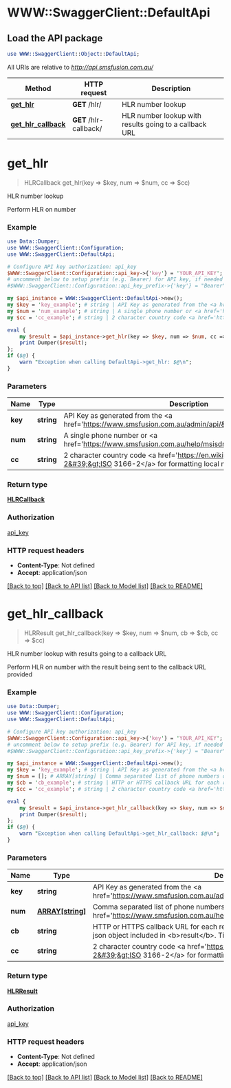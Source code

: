 # WWW::SwaggerClient::DefaultApi

## Load the API package
```perl
use WWW::SwaggerClient::Object::DefaultApi;
```

All URIs are relative to *http://api.smsfusion.com.au/*

Method | HTTP request | Description
------------- | ------------- | -------------
[**get_hlr**](DefaultApi.md#get_hlr) | **GET** /hlr/ | HLR number lookup
[**get_hlr_callback**](DefaultApi.md#get_hlr_callback) | **GET** /hlr-callback/ | HLR number lookup with results going to a callback URL


# **get_hlr**
> HLRCallback get_hlr(key => $key, num => $num, cc => $cc)

HLR number lookup

Perform HLR on number

### Example 
```perl
use Data::Dumper;
use WWW::SwaggerClient::Configuration;
use WWW::SwaggerClient::DefaultApi;

# Configure API key authorization: api_key
$WWW::SwaggerClient::Configuration::api_key->{'key'} = 'YOUR_API_KEY';
# uncomment below to setup prefix (e.g. Bearer) for API key, if needed
#$WWW::SwaggerClient::Configuration::api_key_prefix->{'key'} = "Bearer";

my $api_instance = WWW::SwaggerClient::DefaultApi->new();
my $key = 'key_example'; # string | API Key as generated from the <a href='https://www.smsfusion.com.au/admin/api/'>admin panel</a>
my $num = 'num_example'; # string | A single phone number or <a href='https://www.smsfusion.com.au/help/msisdn/'>MSDISDN</a>
my $cc = 'cc_example'; # string | 2 character country code <a href='https://en.wikipedia.org/wiki/ISO_3166-2'>ISO 3166-2</a> for formatting local numbers internationally

eval { 
    my $result = $api_instance->get_hlr(key => $key, num => $num, cc => $cc);
    print Dumper($result);
};
if ($@) {
    warn "Exception when calling DefaultApi->get_hlr: $@\n";
}
```

### Parameters

Name | Type | Description  | Notes
------------- | ------------- | ------------- | -------------
 **key** | **string**| API Key as generated from the &lt;a href&#x3D;&#39;https://www.smsfusion.com.au/admin/api/&#39;&gt;admin panel&lt;/a&gt; | 
 **num** | **string**| A single phone number or &lt;a href&#x3D;&#39;https://www.smsfusion.com.au/help/msisdn/&#39;&gt;MSDISDN&lt;/a&gt; | 
 **cc** | **string**| 2 character country code &lt;a href&#x3D;&#39;https://en.wikipedia.org/wiki/ISO_3166-2&#39;&gt;ISO 3166-2&lt;/a&gt; for formatting local numbers internationally | [optional] 

### Return type

[**HLRCallback**](HLRCallback.md)

### Authorization

[api_key](../README.md#api_key)

### HTTP request headers

 - **Content-Type**: Not defined
 - **Accept**: application/json

[[Back to top]](#) [[Back to API list]](../README.md#documentation-for-api-endpoints) [[Back to Model list]](../README.md#documentation-for-models) [[Back to README]](../README.md)

# **get_hlr_callback**
> HLRResult get_hlr_callback(key => $key, num => $num, cb => $cb, cc => $cc)

HLR number lookup with results going to a callback URL

Perform HLR on number with the result being sent to the callback URL provided

### Example 
```perl
use Data::Dumper;
use WWW::SwaggerClient::Configuration;
use WWW::SwaggerClient::DefaultApi;

# Configure API key authorization: api_key
$WWW::SwaggerClient::Configuration::api_key->{'key'} = 'YOUR_API_KEY';
# uncomment below to setup prefix (e.g. Bearer) for API key, if needed
#$WWW::SwaggerClient::Configuration::api_key_prefix->{'key'} = "Bearer";

my $api_instance = WWW::SwaggerClient::DefaultApi->new();
my $key = 'key_example'; # string | API Key as generated from the <a href='https://www.smsfusion.com.au/admin/api/'>admin panel</a>
my $num = []; # ARRAY[string] | Comma separated list of phone numbers or <a href='https://www.smsfusion.com.au/help/msisdn/'>MSDISDN</a>'s
my $cb = 'cb_example'; # string | HTTP or HTTPS callback URL for each result. The result will be sent as POST with a json object included in <b>result</b>. Timeout for callbacks is set to 30 seconds
my $cc = 'cc_example'; # string | 2 character country code <a href='https://en.wikipedia.org/wiki/ISO_3166-2'>ISO 3166-2</a> for formatting local numbers internationally

eval { 
    my $result = $api_instance->get_hlr_callback(key => $key, num => $num, cb => $cb, cc => $cc);
    print Dumper($result);
};
if ($@) {
    warn "Exception when calling DefaultApi->get_hlr_callback: $@\n";
}
```

### Parameters

Name | Type | Description  | Notes
------------- | ------------- | ------------- | -------------
 **key** | **string**| API Key as generated from the &lt;a href&#x3D;&#39;https://www.smsfusion.com.au/admin/api/&#39;&gt;admin panel&lt;/a&gt; | 
 **num** | [**ARRAY[string]**](string.md)| Comma separated list of phone numbers or &lt;a href&#x3D;&#39;https://www.smsfusion.com.au/help/msisdn/&#39;&gt;MSDISDN&lt;/a&gt;&#39;s | 
 **cb** | **string**| HTTP or HTTPS callback URL for each result. The result will be sent as POST with a json object included in &lt;b&gt;result&lt;/b&gt;. Timeout for callbacks is set to 30 seconds | 
 **cc** | **string**| 2 character country code &lt;a href&#x3D;&#39;https://en.wikipedia.org/wiki/ISO_3166-2&#39;&gt;ISO 3166-2&lt;/a&gt; for formatting local numbers internationally | [optional] 

### Return type

[**HLRResult**](HLRResult.md)

### Authorization

[api_key](../README.md#api_key)

### HTTP request headers

 - **Content-Type**: Not defined
 - **Accept**: application/json

[[Back to top]](#) [[Back to API list]](../README.md#documentation-for-api-endpoints) [[Back to Model list]](../README.md#documentation-for-models) [[Back to README]](../README.md)

